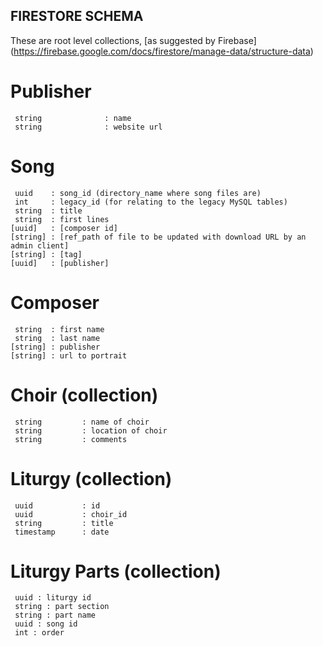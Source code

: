 ## FIRESTORE SCHEMA

These are root level collections, [as suggested by Firebase] (https://firebase.google.com/docs/firestore/manage-data/structure-data)

# Publisher
```
 string              : name
 string              : website url
```

# Song
```
 uuid    : song_id (directory_name where song files are)
 int     : legacy_id (for relating to the legacy MySQL tables)
 string  : title
 string  : first lines   
[uuid]   : [composer id]
[string] : [ref_path of file to be updated with download URL by an admin client]
[string] : [tag]
[uuid]   : [publisher]
```
# Composer
```
 string  : first name
 string  : last name
[string] : publisher
[string] : url to portrait
```

# Choir (collection)
```
 string         : name of choir
 string         : location of choir
 string         : comments
```

# Liturgy (collection)
```
 uuid           : id
 uuid           : choir_id
 string         : title
 timestamp      : date
 ```

# Liturgy Parts (collection)
```
 uuid : liturgy id
 string : part section
 string : part name
 uuid : song id
 int : order
```


 
